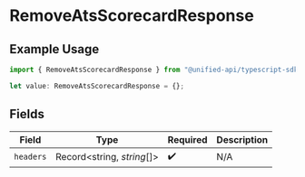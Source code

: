 # RemoveAtsScorecardResponse

## Example Usage

```typescript
import { RemoveAtsScorecardResponse } from "@unified-api/typescript-sdk/sdk/models/operations";

let value: RemoveAtsScorecardResponse = {};
```

## Fields

| Field                      | Type                       | Required                   | Description                |
| -------------------------- | -------------------------- | -------------------------- | -------------------------- |
| `headers`                  | Record<string, *string*[]> | :heavy_check_mark:         | N/A                        |